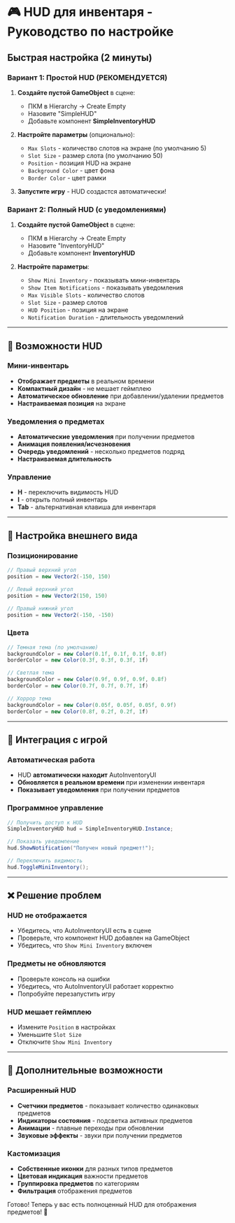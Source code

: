 # 🎮 HUD для инвентаря - Руководство по настройке

## Быстрая настройка (2 минуты)

### Вариант 1: Простой HUD (РЕКОМЕНДУЕТСЯ)

1. **Создайте пустой GameObject** в сцене:
   - ПКМ в Hierarchy → Create Empty
   - Назовите "SimpleHUD"
   - Добавьте компонент **SimpleInventoryHUD**

2. **Настройте параметры** (опционально):
   - `Max Slots` - количество слотов на экране (по умолчанию 5)
   - `Slot Size` - размер слота (по умолчанию 50)
   - `Position` - позиция HUD на экране
   - `Background Color` - цвет фона
   - `Border Color` - цвет рамки

3. **Запустите игру** - HUD создастся автоматически!

### Вариант 2: Полный HUD (с уведомлениями)

1. **Создайте пустой GameObject** в сцене:
   - ПКМ в Hierarchy → Create Empty  
   - Назовите "InventoryHUD"
   - Добавьте компонент **InventoryHUD**

2. **Настройте параметры**:
   - `Show Mini Inventory` - показывать мини-инвентарь
   - `Show Item Notifications` - показывать уведомления
   - `Max Visible Slots` - количество слотов
   - `Slot Size` - размер слотов
   - `HUD Position` - позиция на экране
   - `Notification Duration` - длительность уведомлений

---

## 🎯 Возможности HUD

### Мини-инвентарь
- **Отображает предметы** в реальном времени
- **Компактный дизайн** - не мешает геймплею
- **Автоматическое обновление** при добавлении/удалении предметов
- **Настраиваемая позиция** на экране

### Уведомления о предметах
- **Автоматические уведомления** при получении предметов
- **Анимация появления/исчезновения**
- **Очередь уведомлений** - несколько предметов подряд
- **Настраиваемая длительность**

### Управление
- **H** - переключить видимость HUD
- **I** - открыть полный инвентарь
- **Tab** - альтернативная клавиша для инвентаря

---

## 🎨 Настройка внешнего вида

### Позиционирование
```csharp
// Правый верхний угол
position = new Vector2(-150, 150)

// Левый верхний угол  
position = new Vector2(150, 150)

// Правый нижний угол
position = new Vector2(-150, -150)
```

### Цвета
```csharp
// Темная тема (по умолчанию)
backgroundColor = new Color(0.1f, 0.1f, 0.1f, 0.8f)
borderColor = new Color(0.3f, 0.3f, 0.3f, 1f)

// Светлая тема
backgroundColor = new Color(0.9f, 0.9f, 0.9f, 0.8f)
borderColor = new Color(0.7f, 0.7f, 0.7f, 1f)

// Хоррор тема
backgroundColor = new Color(0.05f, 0.05f, 0.05f, 0.9f)
borderColor = new Color(0.8f, 0.2f, 0.2f, 1f)
```

---

## 🔧 Интеграция с игрой

### Автоматическая работа
- HUD **автоматически находит** AutoInventoryUI
- **Обновляется в реальном времени** при изменении инвентаря
- **Показывает уведомления** при получении предметов

### Программное управление
```csharp
// Получить доступ к HUD
SimpleInventoryHUD hud = SimpleInventoryHUD.Instance;

// Показать уведомление
hud.ShowNotification("Получен новый предмет!");

// Переключить видимость
hud.ToggleMiniInventory();
```

---

## ❌ Решение проблем

### HUD не отображается
- Убедитесь, что AutoInventoryUI есть в сцене
- Проверьте, что компонент HUD добавлен на GameObject
- Убедитесь, что `Show Mini Inventory` включен

### Предметы не обновляются
- Проверьте консоль на ошибки
- Убедитесь, что AutoInventoryUI работает корректно
- Попробуйте перезапустить игру

### HUD мешает геймплею
- Измените `Position` в настройках
- Уменьшите `Slot Size`
- Отключите `Show Mini Inventory`

---

## 📝 Дополнительные возможности

### Расширенный HUD
- **Счетчики предметов** - показывает количество одинаковых предметов
- **Индикаторы состояния** - подсветка активных предметов
- **Анимации** - плавные переходы при обновлении
- **Звуковые эффекты** - звуки при получении предметов

### Кастомизация
- **Собственные иконки** для разных типов предметов
- **Цветовая индикация** важности предметов
- **Группировка предметов** по категориям
- **Фильтрация** отображения предметов

Готово! Теперь у вас есть полноценный HUD для отображения предметов! 🎉

